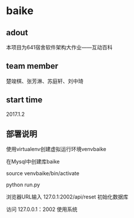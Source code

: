 # baike
## adout
本项目为641宿舍软件架构大作业——互动百科
## team member
楚竣棋、张芳淋、苏庭轩、刘中琦
## start time
2017.1.2
## 部署说明
使用virtualenv创建虚拟运行环境venvbaike

在Mysql中创建库baike

source venvbaike/bin/activate

python run.py

浏览器URL输入 127.0.1:2002/api/reset 初始化数据库

访问 127.0.0.1：2002 使用系统
